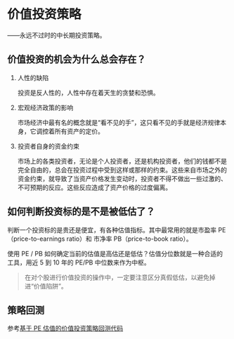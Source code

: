 # 价值投资策略

——永远不过时的中长期投资策略。

## 价值投资的机会为什么总会存在？

1. 人性的缺陷

   投资是反人性的，人性中存在着天生的贪婪和恐惧。

2. 宏观经济政策的影响

   市场经济中最有名的概念就是“看不见的手”，这只看不见的手就是经济规律本身，它调控着所有资产的定价。

3. 投资者自身的资金约束

   市场上的各类投资者，无论是个人投资者，还是机构投资者，他们的钱都不是完全自由的，总会在投资过程中受到这样或那样的约束。这些来自市场之外的资金约束，就导致了当资产价格发生变动时，投资者不得不做出一些过激的、不可预期的反应。这些反应造成了资产价格的过度偏离。

## 如何判断投资标的是不是被低估了？

判断一个投资标的是贵还是便宜，有各种估值指标。其中最常用的就是市盈率 PE（price-to-earnings ratio）和 市净率 PB（price-to-book ratio）。

使用 PE / PB 如何确定当前的估值是高估还是低估？估值分位数就是一种合适的工具，用近 5 到 10 年的 PE/PB 中位数来作为中枢。

>在对个股进行价值投资的操作中，一定要注意区分真假低估，以避免掉进“价值陷阱”。

## 策略回测

参考[基于 PE 估值的价值投资策略回测代码](./value-strategy.ipynb)
